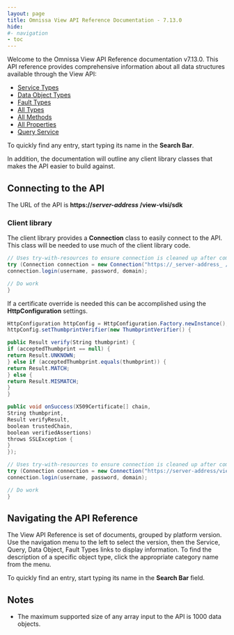 ```yaml
---
layout: page
title: Omnissa View API Reference Documentation - 7.13.0
hide:
#- navigation
- toc
---
```



Welcome to the Omnissa View API Reference documentation v7.13.0. This API reference provides comprehensive information about all data structures available through the View API:

* [Service Types](mo-types-landing.md)
* [Data Object Types](do-types-landing.md)
* [Fault Types](fault-types-landing.md)
* [All Types](all-types-landing.md)
* [All Methods](methods-landing.md)
* [All Properties](properties-landing.md)
* [Query Service](queries-landing.md)

To quickly find any entry, start typing its name in the **Search Bar**.

In addition, the documentation will outline any client library classes that makes the API easier to build against.

## Connecting to the API

The URL of the API is **https://_server-address_ /view-vlsi/sdk**

### Client library

The client library provides a **Connection** class to easily connect to the API. This class will be needed to use much of the client library code.

```c#
// Uses try-with-resources to ensure connection is cleaned up after completion.
try (Connection connection = new Connection("https://_server-address_ /view-vlsi/sdk")) {
connection.login(username, password, domain);

// Do work
}
```

If a certificate override is needed this can be accomplished using the **HttpConfiguration** settings.

```c#
HttpConfiguration httpConfig = HttpConfiguration.Factory.newInstance();
httpConfig.setThumbprintVerifier(new ThumbprintVerifier() {

public Result verify(String thumbprint) {
if (acceptedThumbprint == null) {
return Result.UNKNOWN;
} else if (acceptedThumbprint.equals(thumbprint)) {
return Result.MATCH;
} else {
return Result.MISMATCH;
}
}

public void onSuccess(X509Certificate[] chain,
String thumbprint,
Result verifyResult,
boolean trustedChain,
boolean verifiedAssertions)
throws SSLException {
}
});

// Uses try-with-resources to ensure connection is cleaned up after completion.
try (Connection connection = new Connection("https://server-address/view-vlsi/sdk", httpConfig)) {
connection.login(username, password, domain);

// Do work
}
```

## Navigating the API Reference

The View API Reference is set of documents, grouped by platform version. Use the navigation menu to the left to select the version, then the Service, Query, Data Object, Fault Types links to display information. To find the description of a specific object type, click the appropriate category name from the menu.

To quickly find an entry, start typing its name in the **Search Bar** field.

## Notes

* The maximum supported size of any array input to the API is 1000 data objects.



 
